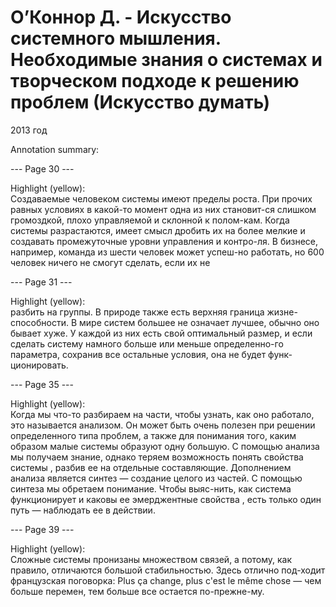 # О’Коннор Д. - Искусство системного мышления. Необходимые знания о системах и творческом подходе к решению проблем (Искусство думать)

2013 год

Annotation summary:  
  
--- Page 30 ---  
  
Highlight (yellow):  
Создаваемые человеком системы имеют пределы роста. При прочих равных условиях в какой-то момент одна из них становит-ся слишком громоздкой, плохо управляемой и склонной к полом-кам. Когда системы разрастаются, имеет смысл дробить их на более мелкие и создавать промежуточные уровни управления и контро-ля. В бизнесе, например, команда из шести человек может успеш-но работать, но 600 человек ничего не смогут сделать, если их не  
  
--- Page 31 ---  
  
Highlight (yellow):  
разбить на группы. В природе также есть верхняя граница жизне-способности. В мире систем большее не означает лучшее, обычно оно бывает хуже. У каждой из них есть свой оптимальный размер, и если сделать систему намного больше или меньше определенно-го параметра, сохранив все остальные условия, она не будет функ-ционировать.  
  
--- Page 35 ---  
  
Highlight (yellow):  
Когда мы что-то разбираем на части, чтобы узнать, как оно работало, это называется анализом. Он может быть очень полезен при решении определенного типа проблем, а также для понимания того, каким образом малые системы образуют одну большую. С помощью анализа мы получаем знание, однако теряем возможность понять свойства системы , разбив ее на отдельные составляющие. Дополнением анализа является синтез — создание целого из частей. С помощью синтеза мы обретаем понимание. Чтобы выяс-нить, как система функционирует и каковы ее эмерджентные свойства , есть только один путь — наблюдать ее в действии.  
  
--- Page 39 ---  
  
Highlight (yellow):  
Сложные системы пронизаны множеством связей, а потому, как правило, отличаются большой стабильностью. Здесь отлично под-ходит французская поговорка: Plus ça change, plus c'est le même chose — чем больше перемен, тем больше все остается по-прежне-му.